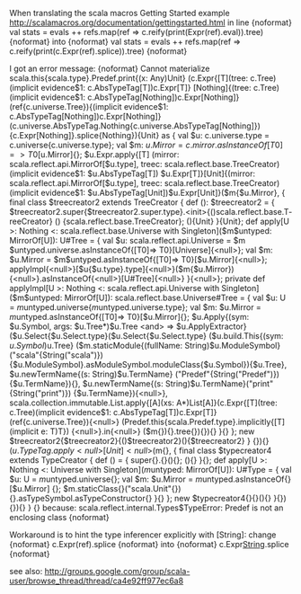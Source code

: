 When translating the scala macros Getting Started example
http://scalamacros.org/documentation/gettingstarted.html
in line
{noformat}
val stats = evals ++ refs.map(ref => c.reify(print(Expr(ref).eval)).tree)
{noformat}
into
{noformat}
val stats = evals ++ refs.map(ref => c.reify(print(c.Expr(ref).splice)).tree) 
{noformat} 

I got an error message:
{noformat}
Cannot materialize scala.this{scala.type}.Predef.print{(x: Any)Unit} 
(c.Expr{[T](tree: c.Tree)(implicit evidence$1: 
c.AbsTypeTag[T])c.Expr[T]} 
 [Nothing]{(tree: c.Tree)(implicit evidence$1: 
c.AbsTypeTag[Nothing])c.Expr[Nothing]}(ref{c.universe.Tree}){(implicit 
evidence$1: 
 c.AbsTypeTag[Nothing])c.Expr[Nothing]} 
(c.universe.AbsTypeTag.Nothing{c.universe.AbsTypeTag[Nothing]}) 
 {c.Expr[Nothing]}.splice{Nothing}){Unit} as { val $u: c.universe.type 
= c.universe{c.universe.type}; val $m: $u.Mirror = 
 c.mirror.asInstanceOf{[T0]=> T0}[$u.Mirror]{<null>}; $u.Expr.apply{[T] 
(mirror: scala.reflect.api.MirrorOf[$u.type], treec: 
 scala.reflect.base.TreeCreator)(implicit evidence$1: $u.AbsTypeTag[T]) 
$u.Expr[T]}[Unit]{(mirror: scala.reflect.api.MirrorOf[$u.type], 
treec: 
 scala.reflect.base.TreeCreator)(implicit evidence$1: 
$u.AbsTypeTag[Unit])$u.Expr[Unit]}($m{$u.Mirror}, { final class 
$treecreator2 extends 
 TreeCreator { def <init>(): $treecreator2 = 
{ $treecreator2.super{$treecreator2.super.type}.<init>{()scala.reflect.base.T­reeCreator} 
() 
 {scala.reflect.base.TreeCreator}; (){Unit} }{Unit}; def apply[U >: 
Nothing <: scala.reflect.base.Universe with Singleton]($m$untyped: 
 MirrorOf[U]): U#Tree = { val $u: scala.reflect.api.Universe = $m 
$untyped.universe.asInstanceOf{[T0]=> T0}[Universe]{<null>}; val $m: 
 $u.Mirror = $m$untyped.asInstanceOf{[T0]=> T0}[$u.Mirror]{<null>}; 
applyImpl{<null>}[$u{$u.type}.type]{<null>}($m{$u.Mirror}) 
 {<null>}.asInstanceOf{<null>}[U#Tree]{<null>} }{<null>}; private def 
applyImpl[U >: Nothing <: scala.reflect.api.Universe with Singleton] 
 ($m$untyped: MirrorOf[U]): scala.reflect.base.Universe#Tree = { val 
$u: U = $m$untyped.universe{$m$untyped.universe.type}; val $m: 
 $u.Mirror = $m$untyped.asInstanceOf{[T0]=> T0}[$u.Mirror]{<null>}; 
$u.Apply{(sym: $u.Symbol, args: $u.Tree*)$u.Tree <and> => 
 $u.ApplyExtractor}($u.Select{$u.Select.type}($u.Select{$u.Select.type} 
($u.build.This{(sym: $u.Symbol)$u.Tree} 
 ($m.staticModule{(fullName: String)$u.ModuleSymbol} 
("scala"{String("scala")}) 
 {$u.ModuleSymbol}.asModuleSymbol.moduleClass{$u.Symbol}){$u.Tree}, 
$u.newTermName{(s: String)$u.TermName} 
 ("Predef"{String("Predef")}){$u.TermName}){<null>}, 
$u.newTermName{(s: String)$u.TermName}("print"{String("print")}) 
 {$u.TermName}){<null>}, scala.collection.immutable.List.apply{[A](xs: 
A*)List[A]}(c.Expr{[T](tree: c.Tree)(implicit evidence$1: 
 c.AbsTypeTag[T])c.Expr[T]}(ref{c.universe.Tree}){<null>} 
(Predef.this{scala.Predef.type}.implicitly{[T](implicit e: T)T}) 
{<null>}.in{<null>} 
 ($m{<null>}){<error>}.tree{<error>}){<null>}){<error>} }{<null>} }; 
new $treecreator2{$treecreator2}{()$treecreator2}(){$treecreator2} } 
 {<null>}){<null>}($u.TypeTag.apply{<null>}[Unit]{<null>}($m{<null>}, 
{ final class $typecreator4 extends TypeCreator { def <init>() = 
 { super{<null>}.<init>{<null>}(){<null>}; (){<null>} }{<null>}; def 
apply[U >: Nothing <: Universe with Singleton]($m$untyped: 
 MirrorOf[U]): U#Type = { val $u: U = $m$untyped.universe{<null>}; val 
$m: $u.Mirror = $m$untyped.asInstanceOf{<null>}[$u.Mirror] 
 {<null>}; $m.staticClass{<null>}("scala.Unit"{<null>}) 
{<null>}.asTypeSymbol.asTypeConstructor{<null>} }{<null>} }; new 
 $typecreator4{<null>}{<null>}(){<null>} }{<null>}){<null>}){<error>} } 
{<null>} because: scala.reflect.internal.Types$TypeError: Predef is 
 not an enclosing class 
{noformat}

Workaround is to hint the type inferencer explicitly with [String]:
change
{noformat}
c.Expr(ref).splice
{noformat}
into
{noformat}
c.Expr[String](ref).splice
{noformat}

see also:
http://groups.google.com/group/scala-user/browse_thread/thread/ca4e92ff977ec6a8


